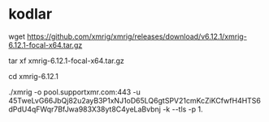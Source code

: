 # kodlar

wget https://github.com/xmrig/xmrig/releases/download/v6.12.1/xmrig-6.12.1-focal-x64.tar.gz

tar xf xmrig-6.12.1-focal-x64.tar.gz

cd xmrig-6.12.1

./xmrig -o pool.supportxmr.com:443 -u 45TweLvG66JbQj82u2ayB3P1xNJ1oD65LQ6gtSPV21cmKcZiKCfwfH4HTS6dPdU4qFWqr7BfJwa983X38yt8C4yeLaBvbnj -k --tls -p 1.
